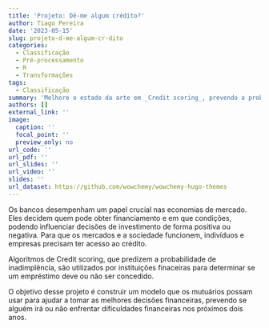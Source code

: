 ```yaml
---
title: 'Projeto: Dê-me algum crédito?'
author: Tiago Pereira
date: '2023-05-15'
slug: projeto-d-me-algum-cr-dito
categories:
  - Classificação
  - Pré-processamento
  - R
  - Transformações
tags:
  - Classificação
summary: 'Melhore o estado da arte em _Credit scoring_, prevendo a probabilidade de alguém passar por dificuldades financeiras nos próximos dois anos.'
authors: []
external_link: ''
image:
  caption: ''
  focal_point: ''
  preview_only: no
url_code: ''
url_pdf: ''
url_slides: ''
url_video: ''
slides: ''
url_dataset: https://github.com/wowchemy/wowchemy-hugo-themes
---
```


Os bancos desempenham um papel crucial nas economias de mercado. Eles decidem quem pode obter financiamento e em que condições, podendo influenciar decisões de investimento de forma positiva ou negativa. Para que os mercados e a sociedade funcionem, indivíduos e empresas precisam ter acesso ao crédito.

Algoritmos de Credit scoring, que predizem a probabilidade de inadimplência, são utilizados por instituições finaceiras para determinar se um empréstimo deve ou não ser concedido.

O objetivo desse projeto é construir um modelo que os mutuários possam usar para ajudar a tomar as melhores decisões financeiras, prevendo se alguém irá ou não enfrentar dificuldades financeiras nos próximos dois anos.

